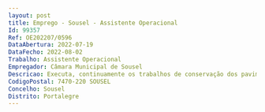 ```yaml
--- 
layout: post
title: Emprego - Sousel - Assistente Operacional
Id: 99357
Ref: OE202207/0596
DataAbertura: 2022-07-19
DataFecho: 2022-08-02
Trabalho: Assistente Operacional
Empregador: Câmara Municipal de Sousel
Descricao: Executa, continuamente os trabalhos de conservação dos pavimentos  assegura o ponto de escoamento das águas, tendo sempre para esse fim limpar valetas, desobstruir aquedutos e compor bermas  remove do pavimento a lama e as imundices  conserva as obras de arte limpas da terra, da vegetação ou de quaisquer outros corpos estranhos  cuida da conservação e limpeza de marcos, balizas ou quaisquer outros sinais colocados na via  leva para o local todas as ferramentas necessárias ao serviço, consoante  tipo de pavimento em que trabalha, não devendo deixá las abandonadas  Existem lugares que podem ter direito a atribuição de Suplemento de Insalubridade e Penosidade, nos termos a definir por deliberação
CodigoPostal: 7470-220 SOUSEL
Concelho: Sousel
Distrito: Portalegre
--- 
```

